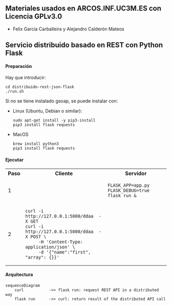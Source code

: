 ## Materiales usados en ARCOS.INF.UC3M.ES con Licencia GPLv3.0
  * Felix García Carballeira y Alejandro Calderón Mateos

## Servicio distribuido basado en REST con Python Flask

#### Preparación

Hay que introducir:
```
cd distribuido-rest-json-flask
./run.sh
```

Si no se tiene instalado gsoap, se puede instalar con:
 * Linux (Ubuntu, Debian o similar):
   ```
   sudo apt-get install -y pip3-install
   pip3 install flask requests
   ```
 * MacOS
   ```
   brew install python3
   pip3 install flask requests
   ```

#### Ejecutar

<html>
<table>
<tr><th>Paso</th><th>Cliente</th><th>Servidor</th></tr>

<tr>
<td>1</td>
<td>

```
```

</td>
<td>

```
FLASK_APP=app.py FLASK_DEBUG=true  flask run &
```

</td>
</tr>

<tr>
<td>2</td>
<td>

```
curl -i http://127.0.0.1:5000/ddaa  -X GET
curl -i http://127.0.0.1:5000/ddaa  -X POST \
     -H 'Content-Type: application/json' \
     -d '{"name":"first", "array": {}}'
```

</td>
<td>

```
```

</td>
</tr>

</table>
</html>


#### Arquitectura

```mermaid
sequenceDiagram
    curl           ->> flask run: request REST API in a distributed way
    flask run      ->> curl: return result of the distributed API call
```

